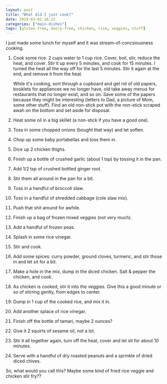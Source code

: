 ```yaml
---
layout: post
title: "What did I just cook?"
date: 2019-03-01 16:22
categories: ["main-dishes"]
tags: [gluten-free, dairy-free, chicken, rice, veggies, stuff]
---
```

I just made some lunch for myself and it was stream-of-concsiousness cooking.


1. Cook some rice. 2 cups water to 1 cup rice. Cover, boil, stir, reduce the heat, and cover. Stir it up every 5 minutes, and cook for 15 minutes. I turned the heat all the way off for the last 5 minutes. Stir it again at the end, and remove it from the heat.

   While it's cooking, sort through a cupboard and get rid of old papers, booklets for appliances we no longer have, old take away menus for restaurants that no longer exist, and so on. Save some of the papers because they might be interesting (letters to Dad, a picture of Mom, some other stuff). Find an old non-stick pot with the non-stick scraped awah on the bottom and set aside for disposal.

1. Heat some oil in a big skillet (a non-stick if you have a good one).

1. Toss in some chopped onions (bought that way) and let soften.

1. Chop up some baby portabellas and toss them in.

1. Dice up 2 chicken thighs.

1. Finish up a bottle of crushed garlic (about 1 tsp) by tossing it in the pan.

1. Add 1/2 tsp of crushed bottled ginger root.

1. Stir them all around in the pan for a bit.

1. Toss in a handful of broccoli slaw.

1. Toss in a handful of shredded cabbage (cole slaw mix).

1. Push that shit around for awhile.

1. Finish up a bag of frozen mixed veggies (not very much).

1. Add a handful of frozen peas.

1. Splash in some rice vinegar.

1. Stir and cook.

1. Add some spices: curry powder, ground cloves, turmeric, and stir those in and let sit for a bit.

1. Make a hole in the mix, dump in the diced chicken. Salt & pepper the chicken, and cook.

1. As chicken is cooked, stir it into the veggies. Give this a good minute or so of stirring gently, from edges to center.

1. Dump in 1 cup of the cooked rice, and mix it in.

1. Add another splace of rice vinegar.

1. Finish off the bottle of tamari, maybe 2 ounces?

1. Give it 2 squirts of sesame oil, not a lot.

1. Stir it all together again, turn off the heat, cover and let sit for about 10 minutes.

1. Serve with a handful of dry roasted peanuts and a sprinkle of dried diced chives.

So, what would you call this? Maybe some kind of fried rice veggie and chicken stir fry??
